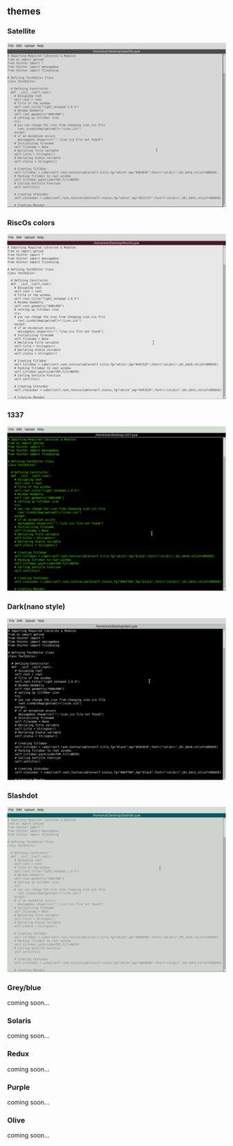 ## themes 
 
 ### Satellite
 
 <img src="https://github.com/Aydeniztr/light-notepad/blob/main/images/IMG_5648.jpeg?raw=true">
 
 ### RiscOs colors
  
 <img src="https://github.com/Aydeniztr/light-notepad/blob/main/images/IMG_5645.jpeg?raw=true">
 
 ### 1337
 
  <img src="https://github.com/Aydeniztr/light-notepad/blob/main/images/IMG_5647.jpeg?raw=true">
 
 ### Dark(nano style)
 
 <img src="https://github.com/Aydeniztr/light-notepad/blob/main/images/IMG_5646.jpeg?raw=true">
 
 ### Slashdot
 
 <img src="https://github.com/Aydeniztr/light-notepad/blob/main/images/IMG_5644.jpeg?raw=true">
 
 ### Grey/blue
 
 coming soon...
 
 ### Solaris
 
 coming soon...
 
 ### Redux
 
 coming soon...
 
 ### Purple
 
 coming soon...
 
 ### Olive
 
 coming soon...
